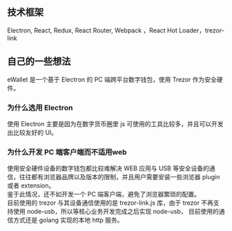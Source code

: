 ## 技术框架
 Electron, React, Redux, React Router, Webpack ，React Hot Loader，trezor-link

## 自己的一些想法
eWallet 是一个基于 Electron 的 PC 端跨平台数字钱包，使用 Trezor 作为安全硬件。

### 为什么选用 Electron
使用 Electron 主要是因为在数字货币圈里 js 可使用的工具比较多，并且可以开发出比较友好的 UI。 

### 为什么开发 PC 端客户端而不适用web
使用安全硬件设备的数字钱包都比较难解决 WEB 应用与 USB 等安全设备的通信，往往都有浏览器品牌以及版本的限制，并且用户需要安装一些浏览器 plugin
或者 extension。  
鉴于此情况，还不如开发一个 PC 端客户端，避免了浏览器繁琐的配置。  
目前使用的 trezor 与其设备通信使用的是 trezor-link.js 库，由于 trezor 不再支持使用 node-usb，所以等核心业务开发完成之后实现 node-usb，
目前使用的通信方式还是 golang 实现的本地 http 服务。
